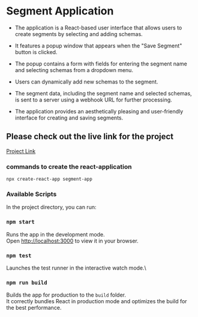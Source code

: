 # Segment Application

- The application is a React-based user interface that allows users to create segments by selecting and adding schemas.

- It features a popup window that appears when the "Save Segment" button is clicked.
- The popup contains a form with fields for entering the segment name and selecting schemas from a dropdown menu.
- Users can dynamically add new schemas to the segment.
- The segment data, including the segment name and selected schemas, is sent to a server using a webhook URL for further processing.
- The application provides an aesthetically pleasing and user-friendly interface for creating and saving segments.

## Please check out the live link for the project

[Project Link ](https://segment-app.vercel.app/)

### commands to create the react-application

`npx create-react-app segment-app`

### Available Scripts

In the project directory, you can run:

### `npm start`

Runs the app in the development mode.\
Open [http://localhost:3000](http://localhost:3000) to view it in your browser.

### `npm test`

Launches the test runner in the interactive watch mode.\

### `npm run build`

Builds the app for production to the `build` folder.\
It correctly bundles React in production mode and optimizes the build for the best performance.
